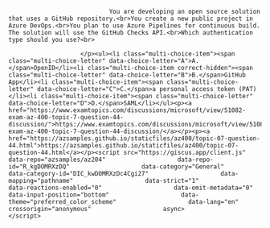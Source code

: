 <p class="card-text">
							
								You are developing an open source solution that uses a GitHub repository.<br>You create a new public project in Azure DevOps.<br>You plan to use Azure Pipelines for continuous build. The solution will use the GitHub Checks API.<br>Which authentication type should you use?<br>
							
						</p><ul><li class="multi-choice-item"><span class="multi-choice-letter" data-choice-letter="A">A.</span>OpenID</li><li class="multi-choice-item correct-hidden"><span class="multi-choice-letter" data-choice-letter="B">B.</span>GitHub App</li><li class="multi-choice-item"><span class="multi-choice-letter" data-choice-letter="C">C.</span>a personal access token (PAT)</li><li class="multi-choice-item"><span class="multi-choice-letter" data-choice-letter="D">D.</span>SAML</li></ul><p><a href="https://www.examtopics.com/discussions/microsoft/view/51082-exam-az-400-topic-7-question-44-discussion/">https://www.examtopics.com/discussions/microsoft/view/51082-exam-az-400-topic-7-question-44-discussion/</a></p><p><a href="https://azsamples.github.io/staticfiles/az400/topic-07-question-44.html">https://azsamples.github.io/staticfiles/az400/topic-07-question-44.html</a></p><script src="https://giscus.app/client.js"                    data-repo="azsamples/az204"                    data-repo-id="R_kgDOMRXzDQ"                    data-category="General"                    data-category-id="DIC_kwDOMRXzDc4Cgi27"                    data-mapping="pathname"                    data-strict="1"                    data-reactions-enabled="0"                    data-emit-metadata="0"                    data-input-position="bottom"                    data-theme="preferred_color_scheme"                    data-lang="en"                    crossorigin="anonymous"                    async>                    </script>